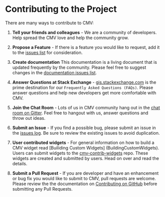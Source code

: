 # Contributing to the Project

There are many ways to contribute to CMV:

1. __Tell your friends and colleagues__ - We are a community of developers. Help spread the CMV love and help the community grow.

2. __Propose a Feature__ - If there is a feature you would like to request, add it to the [issues list](https://github.com/cmv/cmv-app/issues) for consideration.

3. __Create documentation__ This documentation is a living document that is updated frequently by the community. Please feel free to suggest changes in the [documentation issues list](https://github.com/cmv/cmv-app/issues).

4. __Answer Questions at Stack Exchange__ - [gis.stackexchange.com](https://gis.stackexchange.com/tag/cmv) is the prime destination for our `Frequently Asked Questions (FAQs)`. Please answer questions and help new developers get more comfortable with CMV.

5. __Join the Chat Room__ - Lots of us in CMV community hang out in the [chat room on Gitter](https://gitter.im/cmv/cmv-app/). Feel free to hangout with us, answer questions and throw out ideas.

5. __Submit an Issue__ - If you find a possible bug, please submit an issue in the [issues log](https://github.com/cmv/cmv-app/issues?state=open). Be sure to review the existing issues to avoid duplication.

6. __User contributed widgets__ - For general information on how to build a CMV widget read [Builiding Custom Widgets] (BuildingCustomWidgets). Users can submit widgets to the [cmv-contrib-widgets](https://github.com/cmv/cmv-contrib-widgets) repo. These widgets are created and submitted by users. Head on over and read the details.

7. __Submit a Pull Request__ - If you are developer and have an enhancement or bug fix you would like to submit to CMV, pull requests are welcome. Please review the the documentation on [Contributing on GitHub](ContributingOnGitHub.md) before submitting any Pull Requests.